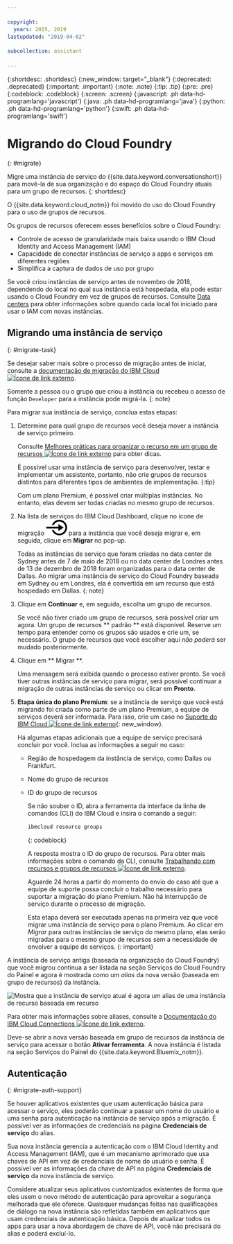```yaml
---

copyright:
  years: 2015, 2019
lastupdated: "2019-04-02"

subcollection: assistant

---
```


{:shortdesc: .shortdesc}
{:new_window: target="_blank"}
{:deprecated: .deprecated}
{:important: .important}
{:note: .note}
{:tip: .tip}
{:pre: .pre}
{:codeblock: .codeblock}
{:screen: .screen}
{:javascript: .ph data-hd-programlang='javascript'}
{:java: .ph data-hd-programlang='java'}
{:python: .ph data-hd-programlang='python'}
{:swift: .ph data-hd-programlang='swift'}

# Migrando do Cloud Foundry
{: #migrate}

Migre uma instância de serviço do {{site.data.keyword.conversationshort}} para movê-la de sua organização e do espaço do Cloud Foundry atuais para um grupo de recursos.
{: shortdesc}

O {{site.data.keyword.cloud_notm}} foi movido do uso do Cloud Foundry para o uso de grupos de recursos.

Os grupos de recursos oferecem esses benefícios sobre o Cloud Foundry:

- Controle de acesso de granularidade mais baixa usando o IBM Cloud Identity and Access Management (IAM)
- Capacidade de conectar instâncias de serviço a apps e serviços em diferentes regiões
- Simplifica a captura de dados de uso por grupo

Se você criou instâncias de serviço antes de novembro de 2018, dependendo do local no qual sua instância está hospedada, ela pode estar usando o Cloud Foundry em vez de grupos de recursos. Consulte [Data centers](/docs/services/assistant?topic=assistant-services-information#services-information-regions) para obter informações sobre quando cada local foi iniciado para usar o IAM com novas instâncias.

## Migrando uma instância de serviço
{: #migrate-task}

Se desejar saber mais sobre o processo de migração antes de iniciar, consulte a [documentação de migração do IBM Cloud ![Ícone de link externo](../../icons/launch-glyph.svg "Ícone de link externo")](/docs/resources?topic=resources-migrate).

Somente a pessoa ou o grupo que criou a instância ou recebeu o acesso de função `Developer` para a instância pode migrá-la.
{: note}

Para migrar sua instância de serviço, conclua estas etapas:

1.  Determine para qual grupo de recursos você deseja mover a instância de serviço primeiro.

    Consulte [Melhores práticas para organizar o recurso em um grupo de recursos ![Ícone de link externo](../../icons/launch-glyph.svg "Ícone de link externo")](/docs/resources?topic=resources-bp_resourcegroups) para obter dicas.

    É possível usar uma instância de serviço para desenvolver, testar e implementar um assistente, portanto, não crie grupos de recursos distintos para diferentes tipos de ambientes de implementação.
    {:tip}

    Com um plano Premium, é possível criar múltiplas instâncias. No entanto, elas devem ser todas criadas no mesmo grupo de recursos.

1.  Na lista de serviços do IBM Cloud Dashboard, clique no ícone de migração ![Migrar](images/migrate.svg) para a instância que você deseja migrar e, em seguida, clique em **Migrar** no pop-up.

    Todas as instâncias de serviço que foram criadas no data center de Sydney antes de 7 de maio de 2018 ou no data center de Londres antes de 13 de dezembro de 2018 foram organizadas para o data center de Dallas. Ao migrar uma instância de serviço do Cloud Foundry baseada em Sydney ou em Londres, ela é convertida em um recurso que está hospedado em Dallas.
    {: note}

1.  Clique em **Continuar** e, em seguida, escolha um grupo de recursos.

    Se você não tiver criado um grupo de recursos, será possível criar um agora. Um grupo de recursos  ** padrão **  está disponível. Reserve um tempo para entender como os grupos são usados e crie um, se necessário. O grupo de recursos que você escolher aqui *não poderá* ser mudado posteriormente.

1.  Clique em  ** Migrar **.

    Uma mensagem será exibida quando o processo estiver pronto. Se você tiver outras instâncias de serviço para migrar, será possível continuar a migração de outras instâncias de serviço ou clicar em **Pronto**.

1.  **Etapa única do plano Premium**: se a instância de serviço que você está migrando foi criada como parte de um plano Premium, a equipe de serviços deverá ser informada. Para isso, crie um caso no [Suporte do IBM Cloud ![Ícone de link externo](../../icons/launch-glyph.svg "Ícone de link externo")](https://cloud.ibm.com/unifiedsupport/supportcenter){: new_window}.

    Há algumas etapas adicionais que a equipe de serviço precisará concluir por você. Inclua as informações a seguir no caso:

    - Região de hospedagem da instância de serviço, como Dallas ou Frankfurt.
    - Nome do grupo de recursos
    - ID do grupo de recursos

      Se não souber o ID, abra a ferramenta da interface da linha de comandos (CLI) do IBM Cloud e insira o comando a seguir:

      ```bash
      ibmcloud resource groups
      ```
      {: codeblock}

      A resposta mostra o ID do grupo de recursos. Para obter mais informações sobre o comando da CLI, consulte [Trabalhando com recursos e grupos de recursos ![Ícone de link externo](../../icons/launch-glyph.svg "Ícone de link externo")](https://cloud.ibm.com/docs/cli?topic=cloud-cli-ibmcloud_commands_resource#ibmcloud_commands_resource).

      Aguarde 24 horas a partir do momento do envio do caso até que a equipe de suporte possa concluir o trabalho necessário para suportar a migração do plano Premium. Não há interrupção de serviço durante o processo de migração.

      Esta etapa deverá ser executada apenas na primeira vez que você migrar uma instância de serviço para o plano Premium. Ao clicar em *Migrar* para outras instâncias de serviço do mesmo plano, elas serão migradas para o mesmo grupo de recursos sem a necessidade de envolver a equipe de serviços.
      {: important}

A instância de serviço antiga (baseada na organização do Cloud Foundry) que você migrou continua a ser listada na seção Serviços do Cloud Foundry do Painel e agora é mostrada como um *alias* da nova versão (baseada em grupo de recursos) da instância.

![Mostra que a instância de serviço atual é agora um alias de uma instância de recurso baseada em recurso](images/alias.png)

Para obter mais informações sobre aliases, consulte a [Documentação do IBM Cloud Connections ![Ícone de link externo](../../icons/launch-glyph.svg "Ícone de link externo")](https://cloud.ibm.com/docs/resources/connecting_apps#what_is_alias).

Deve-se abrir a nova versão baseada em grupo de recursos da instância de serviço para acessar o botão **Ativar ferramenta**. A nova instância é listada na seção Serviços do Painel do {{site.data.keyword.Bluemix_notm}}.

## Autenticação
{: #migrate-auth-support}

Se houver aplicativos existentes que usam autenticação básica para acessar o serviço, eles poderão continuar a passar um nome do usuário e uma senha para autenticação na instância de serviço após a migração. É possível ver as informações de credenciais na página **Credenciais de serviço** do alias.

Sua nova instância gerencia a autenticação com o IBM Cloud Identity and Access Management (IAM), que é um mecanismo aprimorado que usa chaves de API em vez de credenciais de nome do usuário e senha. É possível ver as informações da chave de API na página **Credenciais de serviço** da nova instância de serviço.

Considere atualizar seus aplicativos customizados existentes de forma que eles usem o novo método de autenticação para aproveitar a segurança melhorada que ele oferece. Quaisquer mudanças feitas nas qualificações de diálogo na nova instância são refletidas também em aplicativos que usam credenciais de autenticação básica. Depois de atualizar todos os apps para usar a nova abordagem de chave de API, você não precisará do alias e poderá excluí-lo.
